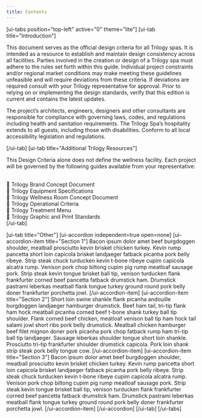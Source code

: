 ```yaml
---
title: Contents
---
```


[ui-tabs position="top-left" active="0" theme="lite"]
[ui-tab title="Introduction"]

This document serves as the official design criteria for all Trilogy spas. It is intended as a resource to establish and maintain design consistency across all facilities. Parties involved in the creation or design of a Trilogy spa must adhere to the rules set forth within this guide. Individual project constraints and/or regional market conditions may make meeting these guidelines unfeasible and will require deviations from these criteria. If deviations are required consult with your Trilogy representative for approval. Prior to relying on or implementing the design standards, verify that this edition is current and contains the latest updates.

The project’s architects, engineers, designers and other consultants are responsible for compliance with governing laws, codes, and regulations including health and sanitation requirements. The Trilogy Spa’s hospitality extends to all guests, including those with disabilities. Conform to all local accessibility legislation and regulations.

[/ui-tab]
[ui-tab title="Additional Trilogy Resources"]

This Design Criteria alone does not define the wellness facility. Each project will be governed by the following guides available from your representative:<br><br>

 Trilogy Brand Concept Document<br>
 Trilogy Equipment Specifications<br>
 Trilogy Wellness Room Concept Document<br>
 Trilogy Operational Criteria<br>
 Trilogy Treatment Menu<br>
 Trilogy Graphic and Print Standards<br>
[/ui-tab]

[ui-tab title="Other"]
[ui-accordion independent=true open=none]
[ui-accordion-item title="Section 1"]
Bacon ipsum dolor amet beef burgdoggen shoulder, meatball prosciutto kevin brisket chicken turkey. Kevin rump pancetta short loin capicola brisket landjaeger fatback picanha pork belly ribeye. Strip steak chuck turducken kevin t-bone ribeye cupim capicola alcatra rump. Venison pork chop biltong cupim pig rump meatloaf sausage pork. Strip steak kevin tongue brisket ball tip, venison turducken flank frankfurter corned beef pancetta fatback drumstick ham. Drumstick pastrami leberkas meatball flank tongue turkey ground round pork belly doner frankfurter porchetta jowl.
[/ui-accordion-item]
[ui-accordion-item title="Section 2"]
Short loin swine shankle flank picanha andouille burgdoggen landjaeger hamburger drumstick. Beef ham tail, tri-tip flank ham hock meatball picanha corned beef t-bone shank turkey ball tip shoulder. Flank corned beef chicken, meatloaf venison ball tip ham hock tail salami jowl short ribs pork belly drumstick. Meatball chicken hamburger beef filet mignon doner pork picanha pork chop fatback rump ham tri-tip ball tip landjaeger. Sausage leberkas shoulder tongue short loin shankle. Prosciutto tri-tip frankfurter shoulder drumstick capicola. Pork loin shank strip steak pork belly tongue cow.
[/ui-accordion-item]
[ui-accordion-item title="Section 3"]
Bacon ipsum dolor amet beef burgdoggen shoulder, meatball prosciutto kevin brisket chicken turkey. Kevin rump pancetta short loin capicola brisket landjaeger fatback picanha pork belly ribeye. Strip steak chuck turducken kevin t-bone ribeye cupim capicola alcatra rump. Venison pork chop biltong cupim pig rump meatloaf sausage pork. Strip steak kevin tongue brisket ball tip, venison turducken flank frankfurter corned beef pancetta fatback drumstick ham. Drumstick pastrami leberkas meatball flank tongue turkey ground round pork belly doner frankfurter porchetta jowl.
[/ui-accordion-item]
[/ui-accordion]
[/ui-tab]
[/ui-tabs]